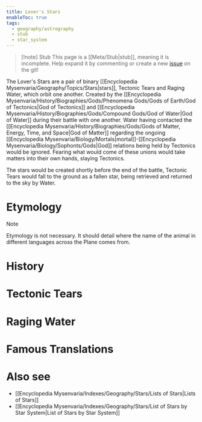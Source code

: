 ```yaml
---
title: Lover's Stars
enableToc: true
tags:
  - geography/astrography
  - stub
  - star_system
---
```


> [!note] Stub
> This page is a [[Meta/Stub|stub]], meaning it is incomplete. Help expand it by commenting or create a new [issue](https://github.com/RagtimeGal/quartz--encyclopedia-mysenvaria/issues/new/choose) on the git!


The Lover's Stars are a pair of binary [[Encyclopedia Mysenvaria/Geography/Topics/Stars|stars]], Tectonic Tears and Raging Water, which orbit one another. Created by the [[Encyclopedia Mysenvaria/History/Biographies/Gods/Phenomena Gods/Gods of Earth/God of Tectonics|God of Tectonics]] and [[Encyclopedia Mysenvaria/History/Biographies/Gods/Compound Gods/God of Water|God of Water]] during their battle with one another. Water having contacted the [[Encyclopedia Mysenvaria/History/Biographies/Gods/Gods of Matter, Energy, Time, and Space|God of Matter]] regarding the ongoing [[Encyclopedia Mysenvaria/Biology/Mortals|mortal]]-[[Encyclopedia Mysenvaria/Biology/Sophonts/Gods|God]] relations being held by Tectonics would be ignored. Fearing what would come of these unions would take matters into their own hands, slaying Tectonics.

The stars would be created shortly before the end of the battle, Tectonic Tears would fall to the ground as a fallen star, being retrieved and returned to the sky by Water.
# Etymology

> [!note]
> Etymology is not necessary. It should detail where the name of the animal in different languages across the Plane comes from.
# History

# Tectonic Tears

# Raging Water

# Famous Translations

# Also see
- [[Encyclopedia Mysenvaria/Indexes/Geography/Stars/Lists of Stars|Lists of Stars]]
- [[Encyclopedia Mysenvaria/Indexes/Geography/Stars/List of Stars by Star System|List of Stars by Star System]]
